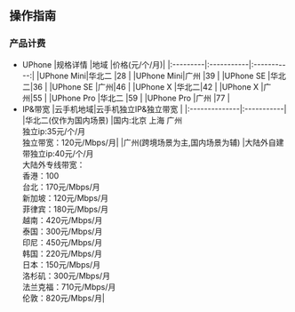 ## 操作指南
### 产品计费
* UPhone
|规格详情      |地域     |价格(元/个/月)|
|:---------|:-----------|:-----------:|
|UPhone Mini|华北二        |28          |
|UPhone Mini|广州        |39          |
|UPhone SE  |华北二|36            |
|UPhone SE  |广州|46            |
|UPhone X  |华北二|42          |
|UPhone X  |广州|55          |
|UPhone Pro   |华北二 |59    |
|UPhone Pro   |广州 |77    |
* IP&带宽
|云手机地域|云手机独立IP&独立带宽 |
|:--------------|:-----------|
|华北二(仅作为国内场景)   |国内:北京 上海 广州<br>独立ip:35元/个/月<br>独立带宽：120元/Mbps/月|
|广州(跨境场景为主,国内场景为辅) |大陆外自建带独立ip:40元/个/月<br>大陆外专线带宽：<br>香港：100<br>台北：170元/Mbps/月<br>新加坡：120元/Mbps/月<br>菲律宾：180元/Mbps/月<br>越南：420元/Mbps/月<br>泰国：300元/Mbps/月<br>印尼：450元/Mbps/月<br>韩国：220元/Mbps/月<br>日本：150元/Mbps/月<br>洛杉矶：300元/Mbps/月<br>法兰克福：710元/Mbps/月<br>伦敦：820元/Mbps/月|


